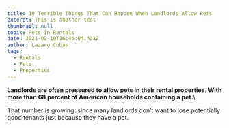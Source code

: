 ```yaml
---
title: 10 Terrible Things That Can Happen When Landlords Allow Pets
excerpt: This is another test
thumbnail: null
topic: Pets in Rentals
date: 2021-02-10T16:46:04.431Z
author: Lazaro Cubas
tags:
  - Rentals
  - Pets
  - Properties
---
```

**Landlords are often pressured to allow pets in their rental properties. With more than [](https://www.avail.co/education/articles/should-you-allow-pets-in-your-rental-property)68 percent of American households containing a pet.**\
<!--StartFragment-->

That number is growing, since many landlords don’t want to lose potentially good tenants just because they have a pet.

<!--EndFragment-->